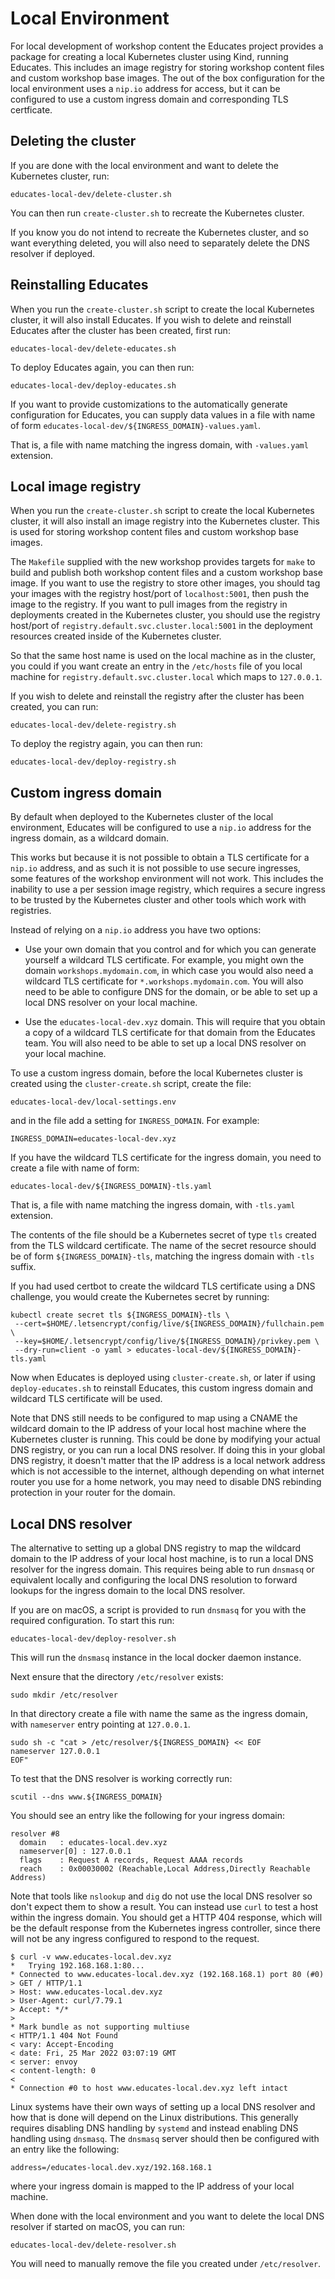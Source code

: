 Local Environment
=================

For local development of workshop content the Educates project provides a package for creating a local Kubernetes cluster using Kind, running Educates. This includes an image registry for storing workshop content files and custom workshop base images. The out of the box configuration for the local environment uses a `nip.io` address for access, but it can be configured to use a custom ingress domain and corresponding TLS certficate.

Deleting the cluster
--------------------

If you are done with the local environment and want to delete the Kubernetes cluster, run:

```
educates-local-dev/delete-cluster.sh
```

You can then run `create-cluster.sh` to recreate the Kubernetes cluster.

If you know you do not intend to recreate the Kubernetes cluster, and so want everything deleted, you will also need to separately delete the DNS resolver if deployed.

Reinstalling Educates
---------------------

When you run the `create-cluster.sh` script to create the local Kubernetes cluster, it will also install Educates. If you wish to delete and reinstall Educates after the cluster has been created, first run:

```
educates-local-dev/delete-educates.sh
```

To deploy Educates again, you can then run:

```
educates-local-dev/deploy-educates.sh
```

If you want to provide customizations to the automatically generate configuration for Educates, you can supply data values in a file with name of form ``educates-local-dev/${INGRESS_DOMAIN}-values.yaml``.

That is, a file with name matching the ingress domain, with ``-values.yaml`` extension.

Local image registry
--------------------

When you run the `create-cluster.sh` script to create the local Kubernetes cluster, it will also install an image registry into the Kubernetes cluster. This is used for storing workshop content files and custom workshop base images.

The `Makefile` supplied with the new workshop provides targets for `make` to build and publish both workshop content files and a custom workshop base image. If you want to use the registry to store other images, you should tag your images with the registry host/port of `localhost:5001`, then push the image to the registry. If you want to pull images from the registry in deployments created in the Kubernetes cluster, you should use the registry host/port of `registry.default.svc.cluster.local:5001` in the deployment resources created inside of the Kubernetes cluster.

So that the same host name is used on the local machine as in the cluster, you could if you want create an entry in the `/etc/hosts` file of you local machine for `registry.default.svc.cluster.local` which maps to `127.0.0.1`.

If you wish to delete and reinstall the registry after the cluster has been created, you can run:

```
educates-local-dev/delete-registry.sh
```

To deploy the registry again, you can then run:

```
educates-local-dev/deploy-registry.sh
```

Custom ingress domain
---------------------

By default when deployed to the Kubernetes cluster of the local environment, Educates will be configured to use a `nip.io` address for the ingress domain, as a wildcard domain.

This works but because it is not possible to obtain a TLS certificate for a `nip.io` address, and as such it is not possible to use secure ingresses, some features of the workshop environment will not work. This includes the inability to use a per session image registry, which requires a secure ingress to be trusted by the Kubernetes cluster and other tools which work with registries.

Instead of relying on a `nip.io` address you have two options:

* Use your own domain that you control and for which you can generate yourself a wildcard TLS certificate. For example, you might own the domain `workshops.mydomain.com`, in which case you would also need a wildcard TLS certificate for `*.workshops.mydomain.com`. You will also need to be able to configure DNS for the domain, or be able to set up a local DNS resolver on your local machine.

* Use the `educates-local-dev.xyz` domain. This will require that you obtain a copy of a wildcard TLS certificate for that domain from the Educates team. You will also need to be able to set up a local DNS resolver on your local machine.

To use a custom ingress domain, before the local Kubernetes cluster is created using the `cluster-create.sh` script, create the file:

```
educates-local-dev/local-settings.env
```

and in the file add a setting for `INGRESS_DOMAIN`. For example:

```
INGRESS_DOMAIN=educates-local-dev.xyz
```

If you have the wildcard TLS certificate for the ingress domain, you need to create a file with name of form:

```
educates-local-dev/${INGRESS_DOMAIN}-tls.yaml
```

That is, a file with name matching the ingress domain, with `-tls.yaml` extension.

The contents of the file should be a Kubernetes secret of type `tls` created from the TLS wildcard certificate. The name of the secret resource should be of form `${INGRESS_DOMAIN}-tls`, matching the ingress domain with `-tls` suffix.

If you had used certbot to create the wildcard TLS certificate using a DNS challenge, you would create the Kubernetes secret by running:

```
kubectl create secret tls ${INGRESS_DOMAIN}-tls \
 --cert=$HOME/.letsencrypt/config/live/${INGRESS_DOMAIN}/fullchain.pem \
 --key=$HOME/.letsencrypt/config/live/${INGRESS_DOMAIN}/privkey.pem \
 --dry-run=client -o yaml > educates-local-dev/${INGRESS_DOMAIN}-tls.yaml
 ```

Now when Educates is deployed using `cluster-create.sh`, or later if using `deploy-educates.sh` to reinstall Educates, this custom ingress domain and wildcard TLS certificate will be used.

Note that DNS still needs to be configured to map using a CNAME the wildcard domain to the IP address of your local host machine where the Kubernetes cluster is running. This could be done by modifying your actual DNS registry, or you can run a local DNS resolver. If doing this in your global DNS registry, it doesn't matter that the IP address is a local network address which is not accessible to the internet, although depending on what internet router you use for a home network, you may need to disable DNS rebinding protection in your router for the domain.

Local DNS resolver
------------------

The alternative to setting up a global DNS registry to map the wildcard domain to the IP address of your local host machine, is to run a local DNS resolver for the ingress domain. This requires being able to run `dnsmasq` or equivalent locally and configuring the local DNS resolution to forward lookups for the ingress domain to the local DNS resolver.

If you are on macOS, a script is provided to run `dnsmasq` for you with the required configuration. To start this run:

```
educates-local-dev/deploy-resolver.sh
```

This will run the `dnsmasq` instance in the local docker daemon instance.

Next ensure that the directory `/etc/resolver` exists:

```
sudo mkdir /etc/resolver
```

In that directory create a file with name the same as the ingress domain, with `nameserver` entry pointing at `127.0.0.1`.

```
sudo sh -c "cat > /etc/resolver/${INGRESS_DOMAIN} << EOF
nameserver 127.0.0.1
EOF"
```

To test that the DNS resolver is working correctly run:

```
scutil --dns www.${INGRESS_DOMAIN}
```

You should see an entry like the following for your ingress domain:

```
resolver #8
  domain   : educates-local.dev.xyz
  nameserver[0] : 127.0.0.1
  flags    : Request A records, Request AAAA records
  reach    : 0x00030002 (Reachable,Local Address,Directly Reachable Address)
```

Note that tools like `nslookup` and `dig` do not use the local DNS resolver so don't expect them to show a result. You can instead use `curl` to test a host within the ingress domain. You should get a HTTP 404 response, which will be the default response from the Kubernetes ingress controller, since there will not be any ingress configured to respond to the request.

```
$ curl -v www.educates-local.dev.xyz
*   Trying 192.168.168.1:80...
* Connected to www.educates-local.dev.xyz (192.168.168.1) port 80 (#0)
> GET / HTTP/1.1
> Host: www.educates-local.dev.xyz
> User-Agent: curl/7.79.1
> Accept: */*
> 
* Mark bundle as not supporting multiuse
< HTTP/1.1 404 Not Found
< vary: Accept-Encoding
< date: Fri, 25 Mar 2022 03:07:19 GMT
< server: envoy
< content-length: 0
< 
* Connection #0 to host www.educates-local.dev.xyz left intact
```

Linux systems have their own ways of setting up a local DNS resolver and how that is done will depend on the Linux distributions. This generally requires disabling DNS handling by `systemd` and instead enabling DNS handling using `dnsmasq`. The `dnsmasq` server should then be configured with an entry like the following:

```
address=/educates-local.dev.xyz/192.168.168.1
```

where your ingress domain is mapped to the IP address of your local machine.

When done with the local environment and you want to delete the local DNS resolver if started on macOS, you can run:

```
educates-local-dev/delete-resolver.sh
```

You will need to manually remove the file you created under `/etc/resolver`.